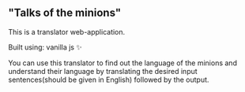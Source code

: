 "Talks of the minions"
---------------------------------------------
This is a translator web-application.

Built using: vanilla js ✨ 

You can use this translator to find out the language of the minions and understand their language by translating the desired input sentences(should be given in English) followed by the output.

